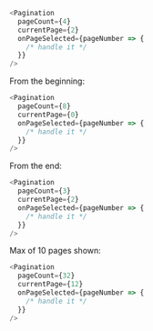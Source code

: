 ```javascript
<Pagination
  pageCount={4}
  currentPage={2}
  onPageSelected={pageNumber => {
    /* handle it */
  }}
/>
```

From the beginning:

```javascript
<Pagination
  pageCount={8}
  currentPage={0}
  onPageSelected={pageNumber => {
    /* handle it */
  }}
/>
```

From the end:

```javascript
<Pagination
  pageCount={3}
  currentPage={2}
  onPageSelected={pageNumber => {
    /* handle it */
  }}
/>
```

Max of 10 pages shown:

```javascript
<Pagination
  pageCount={32}
  currentPage={12}
  onPageSelected={pageNumber => {
    /* handle it */
  }}
/>
```
